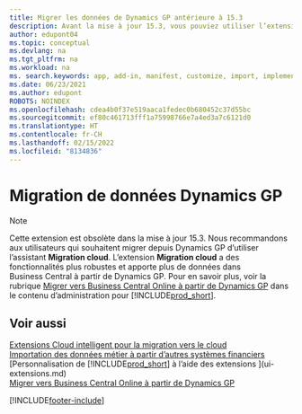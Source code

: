 ```yaml
---
title: Migrer les données de Dynamics GP antérieure à 15.3
description: Avant la mise à jour 15.3, vous pouviez utiliser l’extension Dynamics GP Data Migration pour migrer des clients, des fournisseurs et des comptes de Dynamics GP vers Business Central.
author: edupont04
ms.topic: conceptual
ms.devlang: na
ms.tgt_pltfrm: na
ms.workload: na
ms. search.keywords: app, add-in, manifest, customize, import, implement
ms.date: 06/23/2021
ms.author: edupont
ROBOTS: NOINDEX
ms.openlocfilehash: cdea4b0f37e519aaca1fedec0b680452c37d55bc
ms.sourcegitcommit: ef80c461713fff1a75998766e7a4ed3a7c6121d0
ms.translationtype: HT
ms.contentlocale: fr-CH
ms.lasthandoff: 02/15/2022
ms.locfileid: "8134836"
---
```

# <a name="the-dynamics-gp-data-migration-extension"></a>Migration de données Dynamics GP

> [!NOTE]
> Cette extension est obsolète dans la mise à jour 15.3. Nous recommandons aux utilisateurs qui souhaitent migrer depuis Dynamics GP d’utiliser l’assistant **Migration cloud**. L’extension **Migration cloud** a des fonctionnalités plus robustes et apporte plus de données dans Business Central à partir de Dynamics GP. Pour en savoir plus, voir la rubrique [Migrer vers Business Central Online à partir de Dynamics GP](/dynamics365/business-central/dev-itpro/administration/migrate-dynamics-gp) dans le contenu d’administration pour [!INCLUDE[prod_short](includes/prod_short.md)].

## <a name="see-also"></a>Voir aussi

[Extensions Cloud intelligent pour la migration vers le cloud](ui-extensions-data-replication.md)  
[Importation des données métier à partir d’autres systèmes financiers](across-import-data-configuration-packages.md)  
[Personnalisation de [!INCLUDE[prod_short](includes/prod_short.md)] à l’aide des extensions ](ui-extensions.md)  
[Migrer vers Business Central Online à partir de Dynamics GP](/dynamics365/business-central/dev-itpro/administration/migrate-dynamics-gp)  


[!INCLUDE[footer-include](includes/footer-banner.md)]